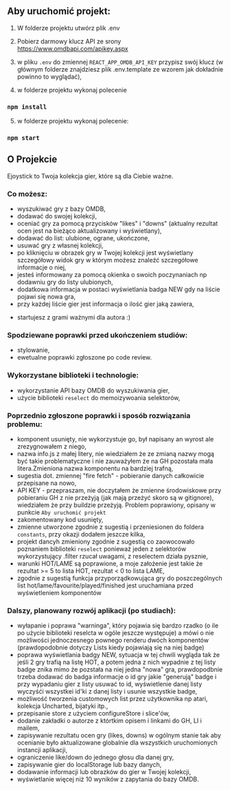 ## Aby uruchomić projekt:

1. W folderze projektu utwórz plik .env

2. Pobierz darmowy klucz API ze srony https://www.omdbapi.com/apikey.aspx

3. w pliku `.env` do zmiennej `REACT_APP_OMDB_API_KEY` przypisz swój klucz
   (w głównym folderze znajdziesz plik .env.template ze wzorem jak dokładnie powinno to wyglądać),

4. w folderze projektu wykonaj polecenie

### `npm install`

5.  w folderze projektu wykonaj polecenie:

### `npm start`

## O Projekcie

Ejoystick to Twoja kolekcja gier, które są dla Ciebie ważne.

### Co możesz:

- wyszukiwać gry z bazy OMDB,
- dodawać do swojej kolekcji,
- oceniać gry za pomocą przycisków "likes" i "downs" (aktualny rezultat ocen jest na bieżąco aktualizowany i wyświetlany),
- dodawać do list: ulubione, ograne, ukończone,
- usuwać gry z własnej kolekcji,
- po kliknięciu w obrazek gry w Twojej kolekcji jest wyświetlany szczegółowy widok gry w którym możesz znaleźć szczegółowe informacje o niej,
- jesteś informowany za pomocą okienka o swoich poczynaniach np dodawniu gry do listy ulubionych,
- dodatkowa informacja w postaci wyświetlania badga NEW gdy na liście pojawi się nowa gra,
- przy każdej liście gier jest informacja o ilość gier jaką zawiera,

* startujesz z grami ważnymi dla autora :)

### Spodziewane poprawki przed ukończeniem studiów:

- stylowanie,
- ewetualne poprawki zgłoszone po code review.

### Wykorzystane biblioteki i technologie:

- wykorzystanie API bazy OMDB do wyszukiwania gier,
- użycie biblioteki `reselect` do memoizywoania selektorów,

### Poprzednio zgłoszone poprawki i sposób rozwiązania problemu:

- komponent <Buttons /> usunięty, nie wykorzystuje go, był napisany an wyrost ale zrezygnowałem z niego,
- nazwa info.js z małej litery, nie wiedziałem że ze zmianą nazwy mogą być takie problematyczne i nie zauważyłem że na GH pozostała mała litera.Zmieniona nazwa komponentu na bardziej trafną,
- sugestia dot. zmiennej "fire fetch" - pobieranie danych całkowicie przepisane na nowo,
- API KEY - przepraszam, nie doczytałem że zmienne środowiskowe przy pobieraniu GH z nie przeżyją (jak mają przeżyć skoro są w gitignore), wiedziałem że przy buildzie przeżyją. Problem poprawiony, opisany w punkcie `Aby uruchomić projekt`
- zakomentowany kod usunięty,
- zmienne utworzone zgodnie z sugestią i przeniesionen do foldera `constants`, przy okazji dodałem jeszcze kilka,
- projekt dancyh zmieniony zgodnie z sugestią co zaowocowało poznaniem biblioteki `reselect` ponieważ jeden z selektorów wykorzystujący .filter rzucał uwagami, z reselectem działa pysznie,
- warunki HOT/LAME są poprawione, a moje założenie jest takie że rezultat >= 5 to lista HOT, rezultat < 0 to lista LAME,
- zgodnie z sugestią funkcja przyporządkowująca gry do poszczególnych list hot/lame/favourite/played/finished jest uruchamiana przed wyświetleniem komponentów

### Dalszy, planowany rozwój aplikacji (po studiach):

- wyłapanie i poprawa "warninga", który pojawia się bardzo rzadko (o ile po użycie biblioteki reselcta w ogóle jeszcze występuje) a mówi o nie możliwości jednoczesnego pownego renderu dwóch komponentów (prawdopodobnie dotyczy Lists kiedy pojawiają się na niej badge)
- poprawa wyświetlania badgy NEW, sytuacja w tej chwili wygląda tak że jeśli 2 gry trafią na listę HOT, a potem jedna z nich wypadnie z tej listy badge znika mimo że pozstała na niej jedna "nowa" gra, prawdopodbnie trzeba dodawać do badga informacje o id gry jakie "generują" badge i przy wypadaniu gier z listy usuwać to id, wyświetlenie danej listy wyczyśći wszystkei id'ki z danej listy i usunie wszystkie badge,
- możliwość tworzenia customowych list przez użytkownika np atari, kolekcja Uncharted, bijatyki itp.,
- przepisanie store z użyciem configureStore i slice'ów,
- dodanie zakładki o autorze z którtkim opisem i linkami do GH, LI i mailem,
- zapisywanie rezultatu ocen gry (likes, downs) w ogólnym stanie tak aby ocenianie było aktualizowane globalnie dla wszystkich uruchomionych instancji aplikacji,
- ograniczenie like/down do jednego głosu dla danej gry,
- zapisywanie gier do localStorage lub bazy danych,
- dodawanie informacji lub obrazków do gier w Twojej kolekcji,
- wyświetlanie więcej niż 10 wyników z zapytania do bazy OMDB.

